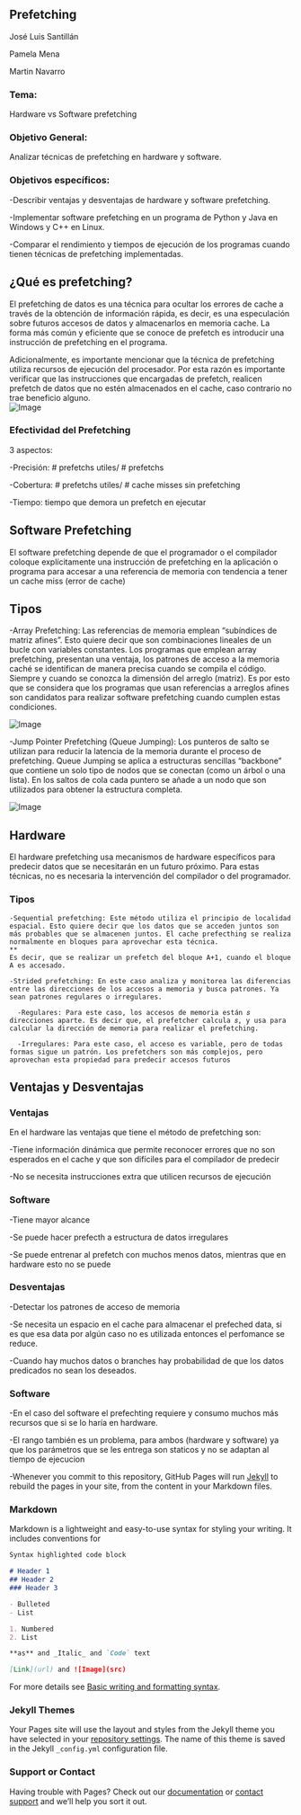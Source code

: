 ## Prefetching

José Luis Santillán

Pamela Mena 

Martin Navarro


### Tema: 
Hardware vs Software prefetching

### Objetivo General: 
Analizar técnicas de prefetching en hardware y software. 

### Objetivos específicos:  

-Describir ventajas y desventajas de hardware y software prefetching. 

-Implementar software prefetching en un programa de Python y Java en Windows y C++ en Linux. 

-Comparar el rendimiento y tiempos de ejecución de los programas cuando tienen técnicas de prefetching implementadas.

## ¿Qué es prefetching? 
El prefetching de datos es una técnica para ocultar los errores de cache a través de la obtención de información rápida, es decir, es una especulación sobre futuros accesos de datos y almacenarlos en memoria cache. La forma más común y eficiente que se conoce de prefetch es introducir una instrucción de prefetching en el programa. 

Adicionalmente, es importante mencionar que la técnica de prefetching utiliza recursos de ejecución del procesador. Por esta razón es importante verificar que las instrucciones que encargadas de prefetch, realicen prefetch de datos que no estén almacenados en el cache, caso contrario no trae beneficio alguno.  
![Image](prefetching.png)

### Efectividad del Prefetching 
3 aspectos: 

-Precisión: # prefetchs utiles/ # prefetchs 

-Cobertura: # prefetchs utiles/ # cache misses sin prefetching 

-Tiempo: tiempo que demora un prefetch en ejecutar

## Software Prefetching 
El software prefetching depende de que el programador o el compilador coloque explícitamente una instrucción de prefetching en la aplicación o programa para accesar a una referencia de memoria con tendencia a tener un cache miss (error de cache)

## Tipos 

-Array Prefetching: Las referencias de memoria emplean “subíndices de matriz afines”. Esto quiere decir que son combinaciones lineales de un bucle con variables constantes. Los programas que emplean array prefetching, presentan una ventaja, los patrones de acceso a la memoria caché se identifican de manera precisa cuando se compila el código. Siempre y cuando se conozca la dimensión del arreglo (matriz). Es por esto que se considera que los programas que usan referencias a arreglos afines son candidatos para realizar software prefetching cuando cumplen estas condiciones.

![Image](arrayprefetch.png)

-Jump Pointer Prefetching (Queue Jumping): Los punteros de salto se utilizan para reducir la latencia de la memoria durante el proceso de prefetching. Queue Jumping se aplica a estructuras sencillas “backbone” que contiene un solo tipo de nodos que se conectan (como un árbol o una lista). En los saltos de cola cada puntero se añade a un nodo que son utilizados para obtener la estructura completa. 	

![Image](jumppointerprefetch.png)

## Hardware  

El hardware prefetching usa mecanismos de hardware específicos para predecir datos que se necesitarán en un futuro próximo. Para estas técnicas, no es necesaria la intervención del compilador o del programador.  

### Tipos 
```
-Sequential prefetching: Este método utiliza el principio de localidad espacial. Esto quiere decir que los datos que se acceden juntos son más probables que se almacenen juntos. El cache prefecthing se realiza normalmente en bloques para aprovechar esta técnica.  
**
Es decir, que se realizar un prefetch del bloque A+1, cuando el bloque A es accesado. 

-Strided prefetching: En este caso analiza y monitorea las diferencias entre las direcciones de los accesos a memoria y busca patrones. Ya sean patrones regulares o irregulares.  

  -Regulares: Para este caso, los accesos de memoria están 𝑠 direcciones aparte. Es decir que, el prefetcher calcula 𝑠, y usa para calcular la dirección de memoria para realizar el prefetching.  

  -Irregulares: Para este caso, el acceso es variable, pero de todas formas sigue un patrón. Los prefetchers son más complejos, pero aprovechan esta propiedad para predecir accesos futuros 
 ```
## Ventajas y Desventajas
### Ventajas
En el hardware las ventajas que tiene el método de prefetching son: 

-Tiene información dinámica que permite reconocer errores que no son esperados en el cache y que son difíciles para el compilador de predecir 

-No se necesita instrucciones extra que utilicen recursos de ejecución 

### Software 

-Tiene mayor alcance  

-Se puede hacer prefecth a estructura de datos irregulares 

-Se puede entrenar al prefetch con muchos menos datos, mientras que en hardware esto no se puede 

### Desventajas
-Detectar los patrones de acceso de memoria 

-Se necesita un espacio en el cache para almacenar el prefeched data, si es que esa data por algún caso no es utilizada entonces el perfomance se reduce. 


-Cuando hay muchos datos o branches hay probabilidad de que los datos predicados no sean los deseados. 

 

### Software 

-En el caso del software el prefechting requiere y consumo muchos más recursos que si se lo haría en hardware. 

-El rango también es un problema, para ambos (hardware y software) ya que los parámetros que se les entrega son staticos y no se adaptan al tiempo de ejecucion 

-Whenever you commit to this repository, GitHub Pages will run [Jekyll](https://jekyllrb.com/) to rebuild the pages in your site, from the content in your Markdown files.

### Markdown

Markdown is a lightweight and easy-to-use syntax for styling your writing. It includes conventions for

```markdown
Syntax highlighted code block

# Header 1
## Header 2
### Header 3

- Bulleted
- List

1. Numbered
2. List

**as** and _Italic_ and `Code` text

[Link](url) and ![Image](src)
```

For more details see [Basic writing and formatting syntax](https://docs.github.com/en/github/writing-on-github/getting-started-with-writing-and-formatting-on-github/basic-writing-and-formatting-syntax).

### Jekyll Themes

Your Pages site will use the layout and styles from the Jekyll theme you have selected in your [repository settings](https://github.com/martinnavarro00/proyectoFinal/settings/pages). The name of this theme is saved in the Jekyll `_config.yml` configuration file.

### Support or Contact

Having trouble with Pages? Check out our [documentation](https://docs.github.com/categories/github-pages-basics/) or [contact support](https://support.github.com/contact) and we’ll help you sort it out.
